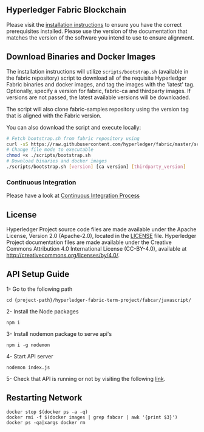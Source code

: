[//]: # (SPDX-License-Identifier: CC-BY-4.0)

## Hyperledger Fabric Blockchain

Please visit the [installation instructions](http://hyperledger-fabric.readthedocs.io/en/latest/install.html)
to ensure you have the correct prerequisites installed. Please use the
version of the documentation that matches the version of the software you
intend to use to ensure alignment.

## Download Binaries and Docker Images

The installation instructions will utilize `scripts/bootstrap.sh` (available in the fabric repository)
script to download all of the requisite Hyperledger Fabric binaries and docker
images, and tag the images with the 'latest' tag. Optionally,
specify a version for fabric, fabric-ca and thirdparty images. If versions
are not passed, the latest available versions will be downloaded.

The script will also clone fabric-samples repository using the version tag that
is aligned with the Fabric version.

You can also download the script and execute locally:

```bash
# Fetch bootstrap.sh from fabric repository using
curl -sS https://raw.githubusercontent.com/hyperledger/fabric/master/scripts/bootstrap.sh -o ./scripts/bootstrap.sh
# Change file mode to executable
chmod +x ./scripts/bootstrap.sh
# Download binaries and docker images
./scripts/bootstrap.sh [version] [ca version] [thirdparty_version]
```

### Continuous Integration

Please have a look at [Continuous Integration Process](docs/fabric-samples-ci.md)

## License <a name="license"></a>

Hyperledger Project source code files are made available under the Apache
License, Version 2.0 (Apache-2.0), located in the [LICENSE](LICENSE) file.
Hyperledger Project documentation files are made available under the Creative
Commons Attribution 4.0 International License (CC-BY-4.0), available at http://creativecommons.org/licenses/by/4.0/.


## API Setup Guide

1- Go to the following path

```
cd {project-path}/hyperledger-fabric-term-project/fabcar/javascript/
```

2- Install the Node packages

```
npm i
```

3- Install nodemon package to serve api's

```
npm i -g nodemon
```

4- Start API server 

```
nodemon index.js
```

5- Check that API is running or not by visiting the following [link](http://localhost:8080).

## Restarting Network

```
docker stop $(docker ps -a -q)
docker rmi -f $(docker images | grep fabcar | awk '{print $3}')
docker ps -qa|xargs docker rm
```